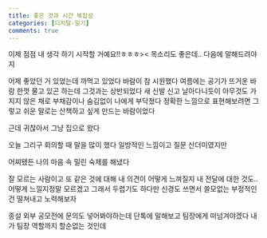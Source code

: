 ```yaml
---
title: 좋은 것과 시간 복잡성
categories: [디지탈-일기]
comments: true
---
```


이제 점점 내 생각 하기 시작할 거예요!!ㅎㅎㅎ><
목소리도 좋은데.. 다음에 말해드려야지

어제 좋았던 거 있었는데 까먹고 있었다
바람이 참 시원했다
여름에는 공기가 뜨거운 바람 한껏 물고 있곤 하는데 그것과는 상반되었다
새 신발 신고 날아다니듯이 아무것도 가지지 않은 채로 부채감이나 숨김없이 나에게 부닥쳤다
정확한 느낌으로 표현해보려면 그렇고
쉬운 말로는 산책하고 싶게 만드는 바람이었다

근데 귀찮아서 그냥 집으로 왔다

오늘 그리구 회의할 때 말을 많이 했다
일방적인 느낌이고 질문 산더미였지만

어찌됐든 나의 마음 속 밀린 숙제를 해냈다

잘 모르는 사람이고 또 같은 것에 대해 내 의견이 어떻게 느껴질지 내 전달에 대한 것도.. 어떻게 느낄지정말 모르겠고 그래서 두렵기도 하다만
신경도 쓰면서 쓸모없는 부정적인 건 떨쳐내고 노력해보자

종설 외부 공모전에 문의도 넣어봐야하는데
단톡에 말해보고 팀장에게 떠넘겨야겠다
내가 팀장 역할까지 할순없는 것인데
